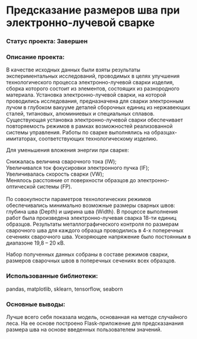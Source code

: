 # Предсказание размеров шва при электронно-лучевой сварке

### Статус проекта: Завершен

### Описание проекта: 
В качестве исходных данных были взяты результаты экспериментальных исследований, проводимых в целях улучшения технологического процесса электронно-лучевой сварки изделия, сборка которого состоит из элементов, состоящих из разнородного материала. Установка электронно-лучевой сварки, на которой проводились исследования, предназначена для сварки электронным лучом в глубоком вакууме деталей сборочных единиц из нержавеющих сталей, титановых, алюминиевых и специальных сплавов. Существующая установка электронно-лучевой сварки обеспечивает повторяемость режимов в рамках возможностей реализованной системы управления. Работы по сварке выполнялись на образцах-имитаторах, соответствующих технологическому изделию.

Для уменьшения вложения энергии при сварке:

Снижалась величина сварочного тока (IW); <br>
Увеличивался ток фокусировки электронного пучка (IF);<br>
Увеличивалась скорость сварки (VW);<br>
Менялось расстояние от поверхности образцов до электронно-оптической системы (FP).<br>
<br>
По совокупности параметров технологических режимов обеспечивались минимально возможные размеры сварных швов: глубина шва (Depth) и ширина шва (Width). В процессе выполнения работ была произведена электронно-лучевая сварка 18-ти единиц образцов. Результаты металлографического контроля по размерам сварочного шва для каждого образца проводились в 4-х поперечных сечениях сварочного шва. Ускоряющее напряжение было постоянным в диапазоне 19,8 – 20 кВ.

Набор полученных данных собраны в составе режимов сварки, размеров сварочных швов в поперечных сечениях всех образцов.

### Использованные библиотеки: 
pandas, matplotlib, sklearn, tensorflow, seaborn


### Основные выводы:
Лучше всего себя показала модель, основанная на методе случайного леса. На ее основе построено Flask-приложение для предсказанания размера шва на основе введенных пользователем значений.
